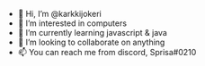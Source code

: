 - 👋 Hi, I’m @karkkijokeri
- 👀 I’m interested in computers
- 🌱 I’m currently learning javascript & java
- 💞️ I’m looking to collaborate on anything
- 📫 You can reach me from discord, Sprisa#0210
